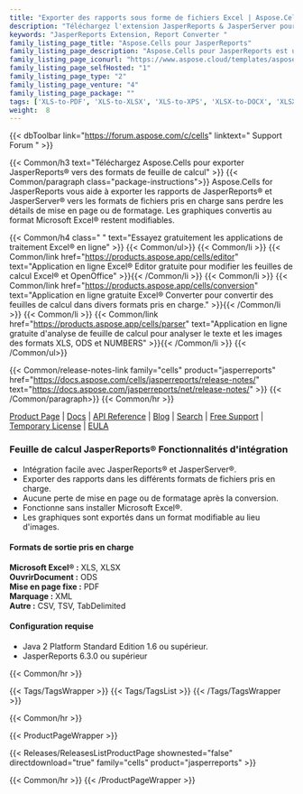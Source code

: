 ```yaml
---
title: "Exporter des rapports sous forme de fichiers Excel | Aspose.Cells pour JasperReports®"
description: "Téléchargez l'extension JasperReports & JasperServer pour Excel. Il propose d'exporter des rapports aux formats Microsoft Excel XLS, XLSX, PDF, ODS, TXT et SpreadsheetML sans utiliser Microsoft Excel."
keywords: "JasperReports Extension, Report Converter "
family_listing_page_title: "Aspose.Cells pour JasperReports"
family_listing_page_description: "Aspose.Cells pour JasperReports est une extension flexible de JasperReports et JasperServer qui permet d'exporter des rapports aux formats Microsoft Excel XLS, XLSX, PDF, ODS, TXT et SpreadsheetML sans utiliser Microsoft Excel. Il fonctionne comme une alternative à l'exportateur Microsoft Excel d'origine de JasperReports et élimine la dépendance à la bibliothèque POI."
family_listing_page_iconurl: "https://www.aspose.cloud/templates/aspose/App_Themes/V3/images/cells/272x272/aspose_cells-for-jasperreports.png"
family_listing_page_selfHosted: "1"
family_listing_page_type: "2"
family_listing_page_venture: "4"
family_listing_page_package: ""
tags: ['XLS-to-PDF', 'XLS-to-XLSX', 'XLS-to-XPS', 'XLSX-to-DOCX', 'XLSX-to-HTML', 'XLSX-to-Markdown', 'XLSX-to-MD', 'XLSX-to-MHTML', 'XLSX-to-PDF', 'XLSX-to-PPTX']
weight:  8
---
```


{{< dbToolbar link="https://forum.aspose.com/c/cells" linktext=" Support Forum " >}}

{{< Common/h3 text="Téléchargez Aspose.Cells pour exporter JasperReports® vers des formats de feuille de calcul"  >}}
{{< Common/paragraph class="package-instructions">}}
Aspose.Cells for JasperReports vous aide à exporter les rapports de JasperReports® et JasperServer® vers les formats de fichiers pris en charge sans perdre les détails de mise en page ou de formatage. Les graphiques convertis au format Microsoft Excel® restent modifiables.

{{< Common/h4 class=" " text="Essayez gratuitement les applications de traitement Excel® en ligne" >}}
{{< Common/ul>}}
{{< Common/li >}}
{{< Common/link href="https://products.aspose.app/cells/editor" text="Application en ligne Excel® Editor gratuite pour modifier les feuilles de calcul Excel® et OpenOffice"  >}}{{< /Common/li >}}
{{< Common/li >}}
{{< Common/link href="https://products.aspose.app/cells/conversion" text="Application en ligne gratuite Excel® Converter pour convertir des feuilles de calcul dans divers formats pris en charge."  >}}{{< /Common/li >}}
{{< Common/li >}}
{{< Common/link href="https://products.aspose.app/cells/parser" text="Application en ligne gratuite d'analyse de feuille de calcul pour analyser le texte et les images des formats XLS, ODS et NUMBERS"  >}}{{< /Common/li >}}
{{< /Common/ul>}}

{{< Common/release-notes-link family="cells" product="jasperreports" href="https://docs.aspose.com/cells/jasperreports/release-notes/" text="https://docs.aspose.com/jasperreports/net/release-notes/"  >}}
{{< /Common/paragraph>}}
{{< Common/hr >}}

[Product Page](https://products.aspose.com/cells/jasperreports/) | [Docs](https://docs.aspose.com/cells/jasperreports/) | [API Reference](https://reference.aspose.com/cells/) | [Blog](https://blog.aspose.com/category/cells/) | [Search](https://search.aspose.com/) | [Free Support](https://forum.aspose.com/c/cells) | [Temporary License](https://purchase.aspose.com/temporary-license) | [EULA](https://about.aspose.com/legal/eula/)

### Feuille de calcul JasperReports® Fonctionnalités d'intégration

- Intégration facile avec JasperReports® et JasperServer®.
- Exporter des rapports dans les différents formats de fichiers pris en charge.
- Aucune perte de mise en page ou de formatage après la conversion.
- Fonctionne sans installer Microsoft Excel®.
- Les graphiques sont exportés dans un format modifiable au lieu d'images.

#### Formats de sortie pris en charge

**Microsoft Excel® :** XLS, XLSX\
**OuvrirDocument :** ODS\
**Mise en page fixe :** PDF\
**Marquage :** XML \
**Autre :** CSV, TSV, TabDelimited

#### Configuration requise

- Java 2 Platform Standard Edition 1.6 ou supérieur.
- JasperReports 6.3.0 ou supérieur

{{< Common/hr >}}

{{< Tags/TagsWrapper >}}
 {{< Tags/TagsList >}}
{{< /Tags/TagsWrapper >}}

{{< Common/hr >}}

{{< ProductPageWrapper >}}
<!-- ReleasesListProductPage-->
   {{< Releases/ReleasesListProductPage shownested="false"  directdownload="true" family="cells" product="jasperreports" >}}
<!-- /ReleasesListProductPage-->
{{< Common/hr >}}
{{< /ProductPageWrapper >}}

